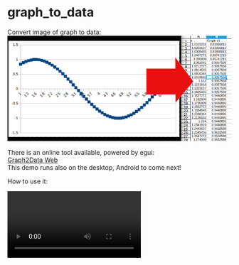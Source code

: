 # graph_to_data

Convert image of graph to data:  
![Illustrating image](Readme_Image.png)

There is an online tool available, powered by egui:  
[Graph2Data Web](https://voelklmichael.github.io/graph_to_data/)  
This demo runs also on the desktop, Android to come next!

How to use it:

![](https://github.com/voelklmichael/graph_to_data/blob/main/use_case.mov)
